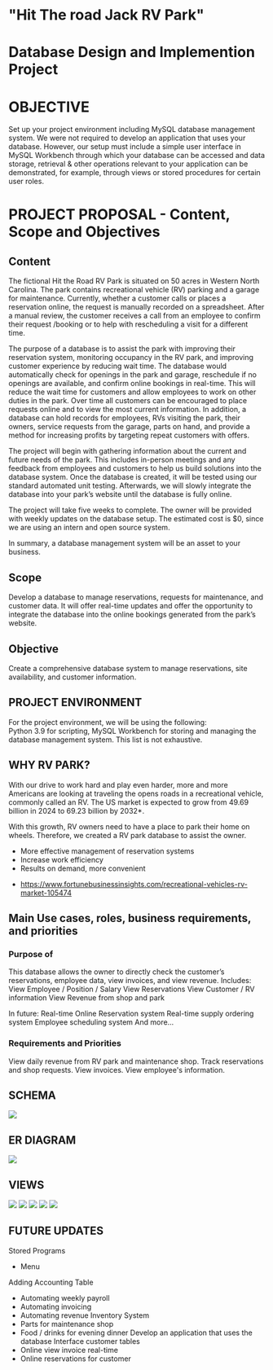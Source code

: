 # "Hit The road Jack RV Park"
Database Design and Implemention Project
============
# OBJECTIVE
Set up your project environment including MySQL database management system. We were not required to develop an application that uses your database. However, our setup must include a simple user interface in MySQL Workbench through which your database can be accessed and data storage, retrieval & other operations relevant to your application can be demonstrated, for example, through views or stored procedures for certain user roles.

# PROJECT PROPOSAL - Content, Scope and Objectives 
## Content
The fictional Hit the Road RV Park is situated on 50 acres in Western North Carolina.  The park contains recreational vehicle (RV) parking and a garage for maintenance.   Currently, whether a customer calls or places a reservation online, the request is manually recorded on a spreadsheet.  After a manual review, the customer 
receives a call from an employee to confirm their request /booking or to help with rescheduling a visit for a different time.   

The purpose of a database is to assist the park with improving their reservation system, monitoring occupancy in the RV park, and improving customer experience by reducing wait time. The database would automatically check for openings in the park and garage, reschedule if no openings are available, and confirm online bookings in real-time.  This will reduce the wait time for customers and allow employees to work on other duties in the park. Over time all customers can be encouraged to place requests online and to view the most current information.  In addition, a database can hold records for 
employees, RVs visiting the park, their owners, service requests from the garage, parts on hand, and provide a method for increasing profits by targeting repeat customers with offers. 

The project will begin with gathering information about the current and future needs of the park.  This includes in-person meetings and any feedback from employees and customers to help us build solutions into the database system. Once the database is created, it will be tested using our standard automated unit testing.  Afterwards, we will slowly integrate the database into your park’s website until the database is fully online. 

The project will take five weeks to complete.  The owner will be provided with weekly updates on the database setup.  The estimated cost is $0, since we are using an intern and open source system. 

In summary, a database management system will be an asset to your business. 

## Scope
Develop a database to manage reservations, requests for maintenance, and customer data.  It will offer real-time updates and offer the opportunity to integrate the database into the online bookings generated from the park’s website. 

## Objective
Create a comprehensive database system to manage reservations, site availability, and customer information. 

## PROJECT ENVIRONMENT 
For the project environment, we will be using the following:   
Python 3.9 for scripting, MySQL Workbench for storing and managing the database management system.  This list is not exhaustive. 

## WHY RV PARK?
With our drive to work hard and play even harder, more and more Americans are looking at traveling the opens roads in a recreational vehicle, commonly called an RV.  The US market is expected to grow from 49.69 billion in 2024 to 69.23 billion by 2032*. 

With this growth, RV owners need to have a place to park their home on wheels.
Therefore, we created a RV park database to assist the owner.
- More effective management of reservation systems
- Increase work efficiency 
- Results on demand, more convenient

* https://www.fortunebusinessinsights.com/recreational-vehicles-rv-market-105474

## Main Use cases, roles, business requirements, and priorities
### Purpose of 
This database allows the owner to directly check the customer’s reservations, employee data, view invoices, and view revenue.
Includes:
View Employee / Position / Salary
View Reservations 
View Customer / RV information
View Revenue from shop and park
 
In future:
Real-time Online Reservation system
Real-time supply ordering system
Employee scheduling system
And more…

### Requirements and Priorities
View daily revenue from RV park and maintenance shop.
Track reservations and shop requests.
View invoices.
View employee's information.

## SCHEMA
<img src="images/schema.png "/>

## ER DIAGRAM
<img src="images/ERD.png "/>

## VIEWS
<img src="images/view1.png "/>
<img src="images/view2.png "/>
<img src="images/view3.png "/>
<img src="images/view4.png "/>
<img src="images/view5.png "/>


## FUTURE UPDATES
Stored Programs
- Menu 

Adding Accounting Table
- Automating weekly payroll
- Automating invoicing
- Automating revenue
Inventory System
- Parts for maintenance shop
- Food / drinks for evening dinner
Develop an application that uses the database
Interface customer tables
- Online view invoice real-time
- Online reservations for customer